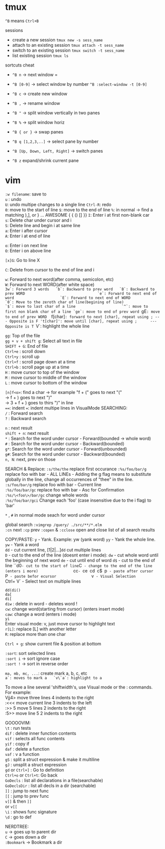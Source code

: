 
# tmux                      
`^B` means `Ctrl+B`                    


sessions                 
- create a new session `tmux new -s sess_name`               
- attach to an existing session `tmux attach -t sess_name`              
- switch to an existing session `tmux switch -t sess_name`              
- list existing session `tmux ls`                 
                 
                 
sortcuts  cheat                        
- `^B n` -> next window =                         
- `^B [0-9]` -> select window by number `^B :select-window -t [0-9]`               
- `^B c` -> create new window                     
- `^B ,` -> rename window                         
- `^B "` -> split window vertically in two panes             
- `^B %` -> split window horiz                    
- `^B { or }` -> swap panes                       
- `^B q [1,2,3,..]` -> select pane by number                 
- `^B [Up, Down, Left, Right]` -> switch panes     

- `^B z` expand/shrink current pane

                 
# vim

`:w filename`: save to   
`u` : undo  
`U`: undo multipe changes to a single line
`Ctrl-R`: redo                
`0`: move to the start of line
`$`: move to the end of line 
`%`: in normal -> find a matching ),], or } ... AWESOME  { { () [] }}
`I`:  Enter i at first non-blank car                
`s`: Delete char under cursor and i                 
`S`: Delete line and begin i at same line                  
`a`: Enter i after cursor                
`A`: Enter i at end of line                         
                 
`o`: Enter i on next line                
`O`: Enter i on above line               

`[x]G`: Go to line X  
                 
`C`: Delete from cursor to the end of line and i               
                 
`w`: Forward to next word(after comma, semicolon, etc)   
`W`: Forward to next WORD(after white space)  
``3w`: Forward 3 words  
`b`: Backward to prev word  
`B`: Backward to prev WORD                                
`e`: Forward to next end of word                    
`E`: Forward to next end of WORD                    
`0`: Move to the zeroth char of line(begining of line)                    
`$`: move to last char of a line                    
`^`: move to first non blank char of a line
`ge`: move to end of prev word
``gE`: move to end of prev WORD 
`f[char]`: forward to next [char], repeat using ; --- Opposite is F
't[char]': move until [char], repeat using ;      --- Opposite is T
`V`: highlight the whole line                       
                 
`gg`: Top of the file                    
`gg + v + shift g`: Select all text in file                    
`SHIFT + G`: End of file                 
`Ctrl+e` : scroll down                   
`Ctrl+y` : scroll up                     
`Ctrl+f` : scroll page down at a time               
`Ctrl+b` : scroll page up at a time                 
`H` : move cursor to top of the window              
`M` : move cursor to middle of the window                      
`L` : move cursor to bottom of the window                      
                 
`[n]f<o>`: find a char -> for example "f + (" goes to next "("            
           -> f + ) goes to next ")"              
           -> 3 + f + ) goes to thirs ")" in line            
`==`: indent
`=`: indent multipe lines in VisualMode
SEARCHING:                  
`/` : Forward search                     
`?` : Backward search 

`n` : next result                        
`shift + n`: next result                 
`*` : Search for the word under cursor - Forward(bounded -> whole word)              
`#` : Search for the word under cursor - Backward(bounded)                
`g*`: Search for the word under cursor - Forward(unbounded)               
`g#`: Search for the word under cursor - Backward(bounded)                
`n, N`: next, prev on those           

SEARCH & Replace:
`:s/the/the` replace first occurance
`:%s/foo/bar/g`   replace foo with bar - ALL LINEs  - Adding the  g  flag means to substitute
     globally in the line, change all occurrences of "thee" in the line.
`:s/foo/bar/g`    replace foo with bar - Current line  
`:%s/foo/bar/gc`  replace foo with bar - Asc for Confirmation  
`:%s/\<foo\>/bar/gc` change whole words  
`:%s/foo/bar/gci`   Change each 'foo' (case insensitive due to the i flag) to
'bar'  


`*` , `#` in normal mode seach for word under cursor


global search
`:vimgrep /query/ ./src/**/*.elm`  
`:cn` next
`:cp` prev 
`:copen` & `:cclose` open and close list of all search results


COPY/PASTE: 
`y`  - Yank. Example: yw (yank word) 
`yy` - Yank the whole line.   
`yw` - Yank a word  
`dd` - cut current line, [1|2|...]`dd` cut multiple lines  
`D`  - cut to the end of the line (doesnt enter i mode):
`dw` - cut whole word until the beginning of next word
`de` - cut until end of word 
`d$` - cut to the end of line
``d0` - cut to the start of line
`C`  - change to the end of the line (enters i more)                
`cc` - 
`ce`
`cd`
`c$`
`p`  - paste after cursor                 
`P`  - paste befor ecursor                
`v`  - Visual Selection                   
`Ctrl+ V` - Select text on multiple lines  
  
`dd(di() `                    
`da[`                         
`di[ `                        
`diw` : delete in word - deletes word !                        
`cw`: change word(starting from cursor) (enters insert mode)              
`caw`: change a word (enters i mode)                
`yi`                          
Enter visual mode: v, just move cursor to highlight text                
`r[L]`: replace [L] with another letter                 
`R`: replace more than one char


`Ctrl + g`: show current file & position at bottom 

`:sort`: sort selected lines  
`:sort i` -> sort ignore case  
`:sort !` -> sort in reverse order  

`ma, mb, mc, ...`: create mark a, b, c, etc  
``a`: moves to mark a  
`v\`a`: highlight to a  
``


To move a line several 'shiftwidth's, use Visual mode or the : commands.                                                                                                                                    
For example:                                                                                                                                                                                                
        Vjj4>           move three lines 4 indents to the right                                                                                                                                             
        :<<<            move current line 3 indents to the left                                                                                                                                             
        :>> 5           move 5 lines 2 indents to the right                                                                                                                                                 
        :5>>            move line 5 2 indents to the right   


GOOOOVIM:  
`\t` : run tests  
`dif` : delete inner function contents  
`vif` : selects all func contents  
`yif` : copy if  
`daf` : delete a function  
`vaf` : v a function  
`gS` : split a struct expression & make it multiline  
`gJ` : unsplit a struct expression  
`gd` or `Ctrl+]` : Go to definition  
`Ctrl+o` or `Ctrl+t`: Go back  
`GoDecls` : list all declarations in a file(searchable)  
`GoDeclsDir` : list all decls in a dir (searchable)  
`]]` : jump to next func  
`[[` : jump to prev func  
`v]]` & then `]]`  
or `v[[`  
`\i` : shows func signature  
`\d` : go to def                         
                 
                            
NERDTREE:  
`u` -> goes up to parent dir  
`C` -> goes down a dir  
`:Bookmark` -> Bookmark a dir
                 
